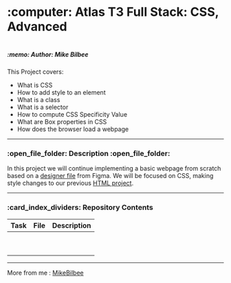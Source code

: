 <h1> :computer: Atlas T3 Full Stack: CSS, Advanced </h1>

![]()

<h5> :memo: Author: Mike Bilbee </h5>

This Project covers:
* What is CSS
* How to add style to an element
* What is a class
* What is a selector
* How to compute CSS Specificity Value
* What are Box properties in CSS
* How does the browser load a webpage
---

<h3> :open_file_folder: Description :open_file_folder: </h3>

In this project we will continue implementing a basic webpage from scratch based on a [designer file](https://www.figma.com/file/XrEAsu1vQj5fhVaNG38d2W/Homepage) from Figma. We will be focused on CSS, making style changes to our previous [HTML project](https://github.com/MikeBilbee/atlas-web-development/tree/main/html_advanced).



---

<h3> :card_index_dividers: Repository Contents </h3>

| Task | File | Description |
| ----- | ----- | ----- |
|  | []() []() |  |
|  | []() []() |  |
|  | []() |  |
|  | []() |  |
|  | []() |  |
|  | []() |  |
|  | []() |  |
|  | []() |  |
|  | []() |  |



---

More from me : [MikeBilbee](https://github.com/MikeBilbee)
